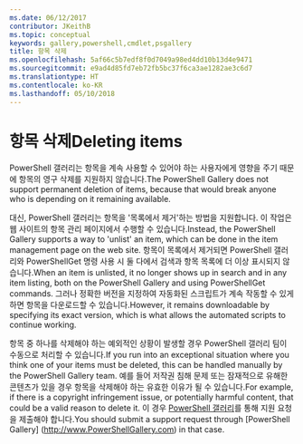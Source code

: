 ```yaml
---
ms.date: 06/12/2017
contributor: JKeithB
ms.topic: conceptual
keywords: gallery,powershell,cmdlet,psgallery
title: 항목 삭제
ms.openlocfilehash: 5af66c5b7edf8f0d7049a98ed4dd10b13d4e9471
ms.sourcegitcommit: e9ad4d85fd7eb72fb5bc37f6ca3ae1282ae3c6d7
ms.translationtype: HT
ms.contentlocale: ko-KR
ms.lasthandoff: 05/10/2018
---
```

# <a name="deleting-items"></a><span data-ttu-id="b58db-103">항목 삭제</span><span class="sxs-lookup"><span data-stu-id="b58db-103">Deleting items</span></span>

<span data-ttu-id="b58db-104">PowerShell 갤러리는 항목을 계속 사용할 수 있어야 하는 사용자에게 영향을 주기 때문에 항목의 영구 삭제를 지원하지 않습니다.</span><span class="sxs-lookup"><span data-stu-id="b58db-104">The PowerShell Gallery does not support permanent deletion of items, because that would break anyone who is depending on it remaining available.</span></span>

<span data-ttu-id="b58db-105">대신, PowerShell 갤러리는 항목을 '목록에서 제거'하는 방법을 지원합니다. 이 작업은 웹 사이트의 항목 관리 페이지에서 수행할 수 있습니다.</span><span class="sxs-lookup"><span data-stu-id="b58db-105">Instead, the PowerShell Gallery supports a way to 'unlist' an item, which can be done in the item management page on the web site.</span></span>
<span data-ttu-id="b58db-106">항목이 목록에서 제거되면 PowerShell 갤러리와 PowerShellGet 명령 사용 시 둘 다에서 검색과 항목 목록에 더 이상 표시되지 않습니다.</span><span class="sxs-lookup"><span data-stu-id="b58db-106">When an item is unlisted, it no longer shows up in search and in any item listing, both on the PowerShell Gallery and using PowerShellGet commands.</span></span>
<span data-ttu-id="b58db-107">그러나 정확한 버전을 지정하여 자동화된 스크립트가 계속 작동할 수 있게 하면 항목을 다운로드할 수 있습니다.</span><span class="sxs-lookup"><span data-stu-id="b58db-107">However, it remains downloadable by specifying its exact version, which is what allows the automated scripts to continue working.</span></span>

<span data-ttu-id="b58db-108">항목 중 하나를 삭제해야 하는 예외적인 상황이 발생할 경우 PowerShell 갤러리 팀이 수동으로 처리할 수 있습니다.</span><span class="sxs-lookup"><span data-stu-id="b58db-108">If you run into an exceptional situation where you think one of your items must be deleted, this can be handled manually by the PowerShell Gallery team.</span></span>
<span data-ttu-id="b58db-109">예를 들어 저작권 침해 문제 또는 잠재적으로 유해한 콘텐츠가 있을 경우 항목을 삭제해야 하는 유효한 이유가 될 수 있습니다.</span><span class="sxs-lookup"><span data-stu-id="b58db-109">For example, if there is a copyright infringement issue, or potentially harmful content, that could be a valid reason to delete it.</span></span>
<span data-ttu-id="b58db-110">이 경우 [PowerShell 갤러리](http://www.PowerShellGallery.com)를 통해 지원 요청을 제출해야 합니다.</span><span class="sxs-lookup"><span data-stu-id="b58db-110">You should submit a support request through [PowerShell Gallery] (http://www.PowerShellGallery.com) in that case.</span></span>